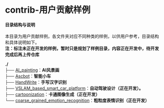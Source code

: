 # contrib-用户贡献样例

#### 目录结构与说明

本目录为用户贡献样例，各文件夹对应不同种类的样例，以供用户参考，目录结构和具体说明如下。    
**注：标注未正在开发的样例，暂时只是规划了样例目录，内容正在开发中，待开发完成后再上传仓库**

**./**   
├── [AI_painting](./AI_painting)：**AI风景画**   
├── [Ascbot](./Ascbot)：**智能小车**   
├── [HandWrite](./HandWrite)：**手写汉字识别**   
├── [VSLAM_based_smart_car_platform](https://gitee.com/ascend/samples/tree/dev/level2_simple_inference/2_object_detection)：**自动驾驶设计（正在开发）。**   
├── [cartoonization](https://gitee.com/ascend/samples/tree/dev/level2_simple_inference/3_segmentation)：**卡通图像生成（正在开发）**   
└── [coarse_grained_emotion_recognition](https://gitee.com/ascend/samples/tree/dev/level2_simple_inference/4_recommendation)：**粗粒度表情识别（正在开发）**   


